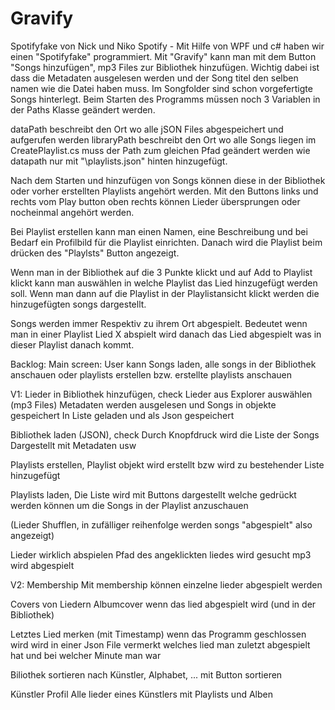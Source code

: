 # Gravify
Spotifyfake von Nick und Niko
Spotify -
Mit Hilfe von WPF und c# haben wir einen "Spotifyfake" programmiert. Mit "Gravify" kann man mit dem Button "Songs hinzufügen", mp3 Files zur Bibliothek hinzufügen. Wichtig dabei ist dass die Metadaten ausgelesen werden und der Song titel den selben namen wie die Datei haben muss. Im Songfolder sind schon vorgefertigte Songs hinterlegt.
Beim Starten des Programms müssen noch 3 Variablen in der Paths Klasse geändert werden.

dataPath beschreibt den Ort wo alle jSON Files abgespeichert und aufgerufen werden
libraryPath beschreibt den Ort wo alle Songs liegen
im CreatePlaylist.cs muss der Path zum gleichen Pfad geändert werden wie datapath nur mit "\playlists.json" hinten hinzugefügt.

Nach dem Starten und hinzufügen von Songs können diese in der Bibliothek oder vorher erstellten Playlists angehört werden. Mit den Buttons links und rechts vom Play button oben rechts können Lieder übersprungen oder nocheinmal angehört werden.

Bei Playlist erstellen kann man einen Namen, eine Beschreibung und bei Bedarf ein Profilbild für die Playlist einrichten. Danach wird die Playlist beim drücken des "Playlsts" Button angezeigt.

Wenn man in der Bibliothek auf die 3 Punkte klickt und auf Add to Playlist klickt kann man auswählen in welche Playlist das Lied hinzugefügt werden soll.
Wenn man dann auf die Playlist in der Playlistansicht klickt werden die hinzugefügten songs dargestellt.

Songs werden immer Respektiv zu ihrem Ort abgespielt. Bedeutet wenn man in einer Playlist Lied X abspielt wird danach das Lied abgespielt was in dieser Playlist danach kommt.

Backlog:
Main screen:
User kann Songs laden, alle songs in der Bibliothek anschauen oder playlists erstellen
bzw. erstellte playlists anschauen


V1:
 Lieder in Bibliothek hinzufügen, check
			Lieder aus Explorer auswählen (mp3 Files)
			Metadaten werden ausgelesen und Songs in objekte gespeichert
			In Liste geladen und als Json gespeichert

 Bibliothek laden (JSON), check
			Durch Knopfdruck wird die Liste der Songs Dargestellt mit
			Metadaten usw

 Playlists erstellen,
			Playlist objekt wird erstellt bzw wird zu bestehender Liste hinzugefügt

 Playlists laden,
			Die Liste wird mit Buttons dargestellt welche gedrückt werden können
			um die Songs in der Playlist anzuschauen

 (Lieder Shufflen,
			in zufälliger reihenfolge werden songs "abgespielt" also angezeigt)
			
Lieder wirklich abspielen
			Pfad des angeklickten liedes wird gesucht
			mp3 wird abgespielt


V2:
 Membership
			Mit membership können einzelne lieder abgespielt werden
 
 Covers von Liedern
			Albumcover wenn das lied abgespielt wird
			(und in der Bibliothek)

 Letztes Lied merken (mit Timestamp)
			wenn das Programm geschlossen wird wird in einer Json File
			vermerkt welches lied man zuletzt abgespielt hat und bei
			welcher Minute man war

 Biliothek sortieren nach Künstler, Alphabet, ...
			mit Button sortieren

 Künstler Profil
			Alle lieder eines Künstlers mit Playlists und Alben
